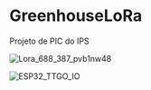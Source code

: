 # GreenhouseLoRa
Projeto de PIC do IPS

![Lora_688_387_pvb1nw48](https://github.com/tMAC4k/GreenhouseLoRa/assets/92604780/f9b67517-92bf-4396-8eae-4d11c66326da)

![ESP32_TTGO_IO](https://github.com/tMAC4k/GreenhouseLoRa/assets/92604780/f4f5894c-d23c-4867-88d3-c44759ea1d5a)
